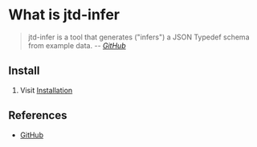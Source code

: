 # What is jtd-infer

> jtd-infer is a tool that generates ("infers") a JSON Typedef schema from example data.
> -- *[GitHub](https://github.com/jsontypedef/json-typedef-infer)*

## Install

1. Visit [Installation](https://github.com/jsontypedef/json-typedef-infer#installation)

## References

- [GitHub](https://github.com/jsontypedef/json-typedef-infer)
